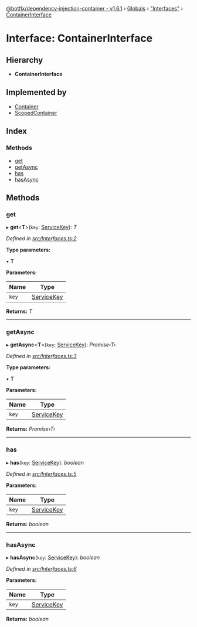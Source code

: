 [@botflx/dependency-injection-container - v1.6.1](../README.md) › [Globals](../globals.md) › ["Interfaces"](../modules/_interfaces_.md) › [ContainerInterface](_interfaces_.containerinterface.md)

# Interface: ContainerInterface

## Hierarchy

* **ContainerInterface**

## Implemented by

* [Container](../classes/_implementation_container_.container.md)
* [ScopedContainer](../classes/_implementation_scopedcontainer_.scopedcontainer.md)

## Index

### Methods

* [get](_interfaces_.containerinterface.md#get)
* [getAsync](_interfaces_.containerinterface.md#getasync)
* [has](_interfaces_.containerinterface.md#has)
* [hasAsync](_interfaces_.containerinterface.md#hasasync)

## Methods

###  get

▸ **get**<**T**>(`key`: [ServiceKey](../modules/_interfaces_.md#servicekey)): *T*

*Defined in [src/Interfaces.ts:2](https://github.com/botflux/dependency-injection-container/blob/a5ee3f9/packages/DIContainer/src/Interfaces.ts#L2)*

**Type parameters:**

▪ **T**

**Parameters:**

Name | Type |
------ | ------ |
`key` | [ServiceKey](../modules/_interfaces_.md#servicekey) |

**Returns:** *T*

___

###  getAsync

▸ **getAsync**<**T**>(`key`: [ServiceKey](../modules/_interfaces_.md#servicekey)): *Promise‹T›*

*Defined in [src/Interfaces.ts:3](https://github.com/botflux/dependency-injection-container/blob/a5ee3f9/packages/DIContainer/src/Interfaces.ts#L3)*

**Type parameters:**

▪ **T**

**Parameters:**

Name | Type |
------ | ------ |
`key` | [ServiceKey](../modules/_interfaces_.md#servicekey) |

**Returns:** *Promise‹T›*

___

###  has

▸ **has**(`key`: [ServiceKey](../modules/_interfaces_.md#servicekey)): *boolean*

*Defined in [src/Interfaces.ts:5](https://github.com/botflux/dependency-injection-container/blob/a5ee3f9/packages/DIContainer/src/Interfaces.ts#L5)*

**Parameters:**

Name | Type |
------ | ------ |
`key` | [ServiceKey](../modules/_interfaces_.md#servicekey) |

**Returns:** *boolean*

___

###  hasAsync

▸ **hasAsync**(`key`: [ServiceKey](../modules/_interfaces_.md#servicekey)): *boolean*

*Defined in [src/Interfaces.ts:6](https://github.com/botflux/dependency-injection-container/blob/a5ee3f9/packages/DIContainer/src/Interfaces.ts#L6)*

**Parameters:**

Name | Type |
------ | ------ |
`key` | [ServiceKey](../modules/_interfaces_.md#servicekey) |

**Returns:** *boolean*

